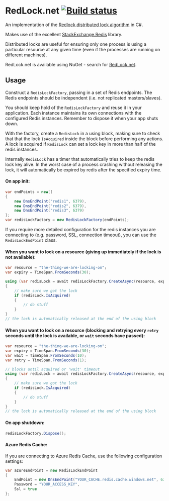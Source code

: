 # RedLock.net [![Build status](https://ci.appveyor.com/api/projects/status/fclfbkdqy905v3xu/branch/master?svg=true)](https://ci.appveyor.com/project/samcook/redlock-net/branch/master)

An implementation of the [Redlock distributed lock algorithm](http://redis.io/topics/distlock) in C#.

Makes use of the excellent [StackExchange.Redis](https://github.com/StackExchange/StackExchange.Redis) library.

Distributed locks are useful for ensuring only one process is using a particular resource at any given time (even if the processes are running on different machines).

RedLock.net is available using NuGet - search for [RedLock.net](https://www.nuget.org/packages/RedLock.net).

## Usage

Construct a `RedisLockFactory`, passing in a set of Redis endpoints. The Redis endpoints should be independent (i.e. not replicated masters/slaves).

You should keep hold of the `RedisLockFactory` and reuse it in your application. Each instance maintains its own connections with the configured Redis instances. Remember to dispose it when your app shuts down.

With the factory, create a `RedisLock` in a using block, making sure to check that that the lock `IsAcquired` inside the block before performing any actions. A lock is acquired if `RedisLock` can set a lock key in more than half of the redis instances.

Internally `RedisLock` has a timer that automatically tries to keep the redis lock key alive. In the worst case of a process crashing without releasing the lock, it will automatically be expired by redis after the specified expiry time.

#### On app init:
```csharp
var endPoints = new[]
{
	new DnsEndPoint("redis1", 6379),
	new DnsEndPoint("redis2", 6379),
	new DnsEndPoint("redis3", 6379)
};
var redisLockFactory = new RedisLockFactory(endPoints);
```

If you require more detailed configuration for the redis instances you are connecting to (e.g. password, SSL, connection timeout), you can use the `RedisLockEndPoint` class.

#### When you want to lock on a resource (giving up immediately if the lock is not available):
```csharp
var resource = "the-thing-we-are-locking-on";
var expiry = TimeSpan.FromSeconds(30);

using (var redisLock = await redisLockFactory.CreateAsync(resource, expiry)) // there are also non async Create() methods
{
	// make sure we got the lock
	if (redisLock.IsAcquired)
	{
		// do stuff
	}
}
// the lock is automatically released at the end of the using block
```

#### When you want to lock on a resource (blocking and retrying every `retry` seconds until the lock is available, or `wait` seconds have passed):
```csharp
var resource = "the-thing-we-are-locking-on";
var expiry = TimeSpan.FromSeconds(30);
var wait = TimeSpan.FromSeconds(10);
var retry = TimeSpan.FromSeconds(1);

// blocks until acquired or 'wait' timeout
using (var redisLock = await redisLockFactory.CreateAsync(resource, expiry, wait, retry)) // there are also non async Create() methods
{
	// make sure we got the lock
	if (redisLock.IsAcquired)
	{
		// do stuff
	}
}
// the lock is automatically released at the end of the using block
```

#### On app shutdown:
```csharp
redisLockFactory.Dispose();
```

#### Azure Redis Cache:
If you are connecting to Azure Redis Cache, use the following configuration settings:
```csharp
var azureEndPoint = new RedisLockEndPoint
{
	EndPoint = new DnsEndPoint("YOUR_CACHE.redis.cache.windows.net", 6380),
	Password = "YOUR_ACCESS_KEY",
	Ssl = true
};
```